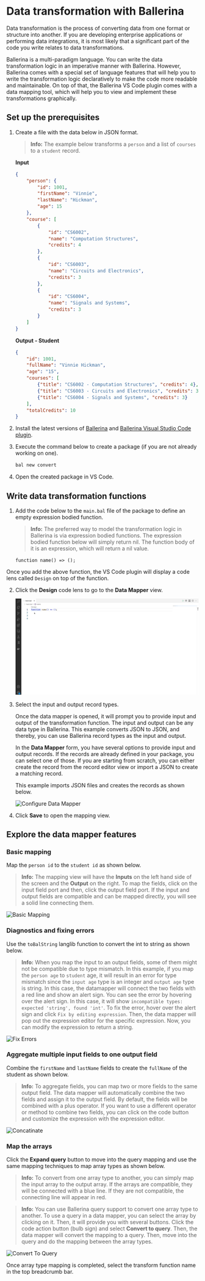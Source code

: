 # Data transformation with Ballerina

Data transformation is the process of converting data from one format or structure into another. If you are developing enterprise applications or performing data integrations, it is most likely that a significant part of the code you write relates to data transformations. 

Ballerina is a multi-paradigm language. You can write the data transformation logic in an imperative manner with Ballerina. However, Ballerina comes with a special set of language features that will help you to write the transformation logic declaratively to make the code more readable and maintainable. On top of that, the Ballerina VS Code plugin comes with a data mapping tool, which will help you to view and implement these transformations graphically.

## Set up the prerequisites

1. Create a file with the data below in JSON format.

    >**Info:** The example below transforms a `person` and a list of `courses` to a `student` record. 

    **Input**
    ```json
    {
        "person": {
            "id": 1001,
            "firstName": "Vinnie",
            "lastName": "Hickman",
            "age": 15
        },
        "course": [
            {
                "id": "CS6002",
                "name": "Computation Structures",
                "credits": 4
            },
            {
                "id": "CS6003",
                "name": "Circuits and Electronics",
                "credits": 3
            },
            {
                "id": "CS6004",
                "name": "Signals and Systems",
                "credits": 3
            }
        ]
    }
    ```

    **Output - Student**
    ```json
    {
        "id": 1001,
        "fullName": "Vinnie Hickman",
        "age": "15",
        "courses": [
            {"title": "CS6002 - Computation Structures", "credits": 4},
            {"title": "CS6003 - Circuits and Electronics", "credits": 3},
            {"title": "CS6004 - Signals and Systems", "credits": 3}
        ],
        "totalCredits": 10
    }

    ```

2. Install the latest versions of [Ballerina](https://ballerina.io/downloads/) and [Ballerina Visual Studio Code plugin](https://marketplace.visualstudio.com/items?itemName=wso2.ballerina).

3. Execute the command below to create a package (if you are not already working on one).

    ```bash
    bal new convert
    ```

4. Open the created package in VS Code.

## Write data transformation functions

1. Add the code below to the `main.bal` file of the package to define an empty expression bodied function.

    >**Info:** The preferred way to model the transformation logic in Ballerina is via expression bodied functions. The expression bodied function below will simply return nil. The function body of it is an expression, which will return a nil value. 

    ```ballerina
    function name() => ();
    ```

Once you add the above function, the VS Code plugin will display a code lens called `Design`  on top of the function.

2. Click the **Design** code lens to go to the **Data Mapper** view.

    ![Open Data Mapper](images/goto-design-view.gif "Open Data Mapper via code lens")

3. Select the input and output record types.

    Once the data mapper is opened, it will prompt you to provide input and output of the transformation function. The input and output can be any data type in Ballerina. This example converts JSON to JSON, and thereby, you can use Ballerina record types as the input and output. 

    In the **Data Mapper** form, you have several options to provide input and output records. If the records are already defined in your package, you can select one of those. If you are starting from scratch, you can either create the record from the record editor view or import a JSON to create a matching record. 

    This example imports JSON files and creates the records as shown below. 

    ![Configure Data Mapper](images/choose-input-output.gif "Choose Inputs and Output for Data Mapper")

4. Click **Save** to open the mapping view. 

## Explore the data mapper features

### Basic mapping

Map the `person id` to the `student id` as shown below. 

>**Info:** The mapping view will have the **Inputs** on the left hand side of the screen and the **Output** on the right. To map the fields, click on the input field port and then, click the output field port. If the input and output fields are compatible and can be mapped directly, you will see a solid line connecting them. 

![Basic Mapping](images/basic-mapping.gif "Save and do a basic mapping")

### Diagnostics and fixing errors

Use the `toBalString` langlib function to convert the int to string as shown below.

>**Info:** When you map the input to an output fields, some of them might not be compatible due to type mismatch. In this example, if you map the `person age` to `student` age, it will result in an error for type mismatch since the `input age` type is an integer and `output age` type is string. In this case, the datamapper will connect the two fields with a red line and show an alert sign. You can see the error by hovering over the alert sign. In this case, it will show `incompatible types: expected 'string', found 'int'`. To fix the error, hover over the alert sign and click `Fix by editing expression`. Then, the data mapper will pop out the expression editor for the specific expression. Now, you can modify the expression to return a string. 

![Fix Errors](images/fix-diagnostics.gif "Fix incompetible types error")

### Aggregate multiple input fields to one output field

Combine the `firstName` and `lastName` fields to create the `fullName` of the student as shown below.

>**Info:** To aggregate fields, you can map two or more fields to the same output field. The data mapper will automatically combine the two fields and assign it to the output field. By default, the fields will be combined with a plus operator. If you want to use a different operator or method to combine two fields, you can click on the code button and customize the expression with the expression editor. 

![Concatinate](images/concatinate.gif "Aggregate multiple input fields")

### Map the arrays

Click the **Expand query** button to move into the query mapping and use the same mapping techniques to map array types as shown below. 

>**Info:** To convert from one array type to another, you can simply map the input array to the output array. If the arrays are compatible, they will be connected with a blue line. If they are not compatible, the connecting line will appear in red. 

>**Info:** You can use Ballerina query support to convert one array type to another. To use a query in a data mapper, you can select the array by clicking on it. Then, it will provide you with several buttons. Click the code action button (bulb sign) and select **Convert to query**. Then, the data mapper will convert the mapping to a query. Then, move into the query and do the mapping between the array types. 

![Convert To Query](images/convert-query.gif "Mapping incompatible arrays")

Once array type mapping is completed, select the transform function name in the top breadcrumb bar.
